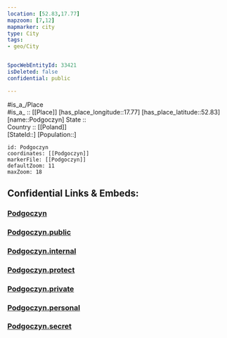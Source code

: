 ```yaml
---
location: [52.83,17.77] 
mapzoom: [7,12] 
mapmarker: city 
type: City
tags:
- geo/City


SpocWebEntityId: 33421
isDeleted: false
confidential: public

---
```

#is_a_/Place  
#is_a_ :: [[Place]] 
[has_place_longitude::17.77] 
[has_place_latitude::52.83] 
[name::Podgoczyn] 
State ::  
Country :: [[Poland]]  
[StateId::] 
[Population::] 



```leaflet
id: Podgoczyn
coordinates: [[Podgoczyn]] 
markerFile: [[Podgoczyn]] 
defaultZoom: 11 
maxZoom: 18
```


## Confidential Links & Embeds: 

### [Podgoczyn](/_Standards/Earth/Continent/Europe/Europe~East/Poland/Provinces~Poland/Kuyavian-Pomeranian/City/Podgoczyn.md) 

### [Podgoczyn.public](/_public/Earth/Continent/Europe/Europe~East/Poland/Provinces~Poland/Kuyavian-Pomeranian/City/Podgoczyn.public.md) 

### [Podgoczyn.internal](/_internal/Earth/Continent/Europe/Europe~East/Poland/Provinces~Poland/Kuyavian-Pomeranian/City/Podgoczyn.internal.md) 

### [Podgoczyn.protect](/_protect/Earth/Continent/Europe/Europe~East/Poland/Provinces~Poland/Kuyavian-Pomeranian/City/Podgoczyn.protect.md) 

### [Podgoczyn.private](/_private/Earth/Continent/Europe/Europe~East/Poland/Provinces~Poland/Kuyavian-Pomeranian/City/Podgoczyn.private.md) 

### [Podgoczyn.personal](/_personal/Earth/Continent/Europe/Europe~East/Poland/Provinces~Poland/Kuyavian-Pomeranian/City/Podgoczyn.personal.md) 

### [Podgoczyn.secret](/_secret/Earth/Continent/Europe/Europe~East/Poland/Provinces~Poland/Kuyavian-Pomeranian/City/Podgoczyn.secret.md)

